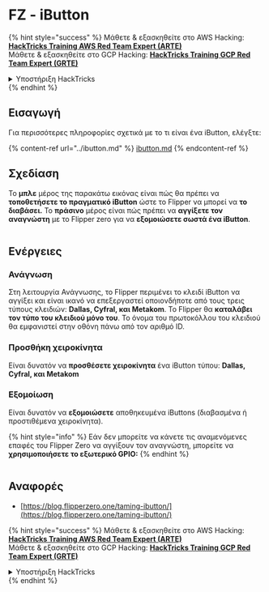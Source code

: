 # FZ - iButton

{% hint style="success" %}
Μάθετε & εξασκηθείτε στο AWS Hacking:<img src="/.gitbook/assets/arte.png" alt="" data-size="line">[**HackTricks Training AWS Red Team Expert (ARTE)**](https://training.hacktricks.xyz/courses/arte)<img src="/.gitbook/assets/arte.png" alt="" data-size="line">\
Μάθετε & εξασκηθείτε στο GCP Hacking: <img src="/.gitbook/assets/grte.png" alt="" data-size="line">[**HackTricks Training GCP Red Team Expert (GRTE)**<img src="/.gitbook/assets/grte.png" alt="" data-size="line">](https://training.hacktricks.xyz/courses/grte)

<details>

<summary>Υποστήριξη HackTricks</summary>

* Ελέγξτε τα [**σχέδια συνδρομής**](https://github.com/sponsors/carlospolop)!
* **Εγγραφείτε στην** 💬 [**ομάδα Discord**](https://discord.gg/hRep4RUj7f) ή στην [**ομάδα telegram**](https://t.me/peass) ή **ακολουθήστε** μας στο **Twitter** 🐦 [**@hacktricks\_live**](https://twitter.com/hacktricks\_live)**.**
* **Μοιραστείτε κόλπα hacking υποβάλλοντας PRs στα** [**HackTricks**](https://github.com/carlospolop/hacktricks) και [**HackTricks Cloud**](https://github.com/carlospolop/hacktricks-cloud) github repos.

</details>
{% endhint %}

## Εισαγωγή

Για περισσότερες πληροφορίες σχετικά με το τι είναι ένα iButton, ελέγξτε:

{% content-ref url="../ibutton.md" %}
[ibutton.md](../ibutton.md)
{% endcontent-ref %}

## Σχεδίαση

Το **μπλε** μέρος της παρακάτω εικόνας είναι πώς θα πρέπει να **τοποθετήσετε το πραγματικό iButton** ώστε το Flipper να μπορεί να **το διαβάσει.** Το **πράσινο** μέρος είναι πώς πρέπει να **αγγίξετε τον αναγνώστη** με το Flipper zero για να **εξομοιώσετε σωστά ένα iButton**.

<figure><img src="../../../.gitbook/assets/image (565).png" alt=""><figcaption></figcaption></figure>

## Ενέργειες

### Ανάγνωση

Στη λειτουργία Ανάγνωσης, το Flipper περιμένει το κλειδί iButton να αγγίξει και είναι ικανό να επεξεργαστεί οποιονδήποτε από τους τρεις τύπους κλειδιών: **Dallas, Cyfral, και Metakom**. Το Flipper θα **καταλάβει τον τύπο του κλειδιού μόνο του**. Το όνομα του πρωτοκόλλου του κλειδιού θα εμφανιστεί στην οθόνη πάνω από τον αριθμό ID.

### Προσθήκη χειροκίνητα

Είναι δυνατόν να **προσθέσετε χειροκίνητα** ένα iButton τύπου: **Dallas, Cyfral, και Metakom**

### **Εξομοίωση**

Είναι δυνατόν να **εξομοιώσετε** αποθηκευμένα iButtons (διαβασμένα ή προστιθέμενα χειροκίνητα).

{% hint style="info" %}
Εάν δεν μπορείτε να κάνετε τις αναμενόμενες επαφές του Flipper Zero να αγγίξουν τον αναγνώστη, μπορείτε να **χρησιμοποιήσετε το εξωτερικό GPIO:**
{% endhint %}

<figure><img src="../../../.gitbook/assets/image (138).png" alt=""><figcaption></figcaption></figure>

## Αναφορές

* [https://blog.flipperzero.one/taming-ibutton/](https://blog.flipperzero.one/taming-ibutton/)

{% hint style="success" %}
Μάθετε & εξασκηθείτε στο AWS Hacking:<img src="/.gitbook/assets/arte.png" alt="" data-size="line">[**HackTricks Training AWS Red Team Expert (ARTE)**](https://training.hacktricks.xyz/courses/arte)<img src="/.gitbook/assets/arte.png" alt="" data-size="line">\
Μάθετε & εξασκηθείτε στο GCP Hacking: <img src="/.gitbook/assets/grte.png" alt="" data-size="line">[**HackTricks Training GCP Red Team Expert (GRTE)**<img src="/.gitbook/assets/grte.png" alt="" data-size="line">](https://training.hacktricks.xyz/courses/grte)

<details>

<summary>Υποστήριξη HackTricks</summary>

* Ελέγξτε τα [**σχέδια συνδρομής**](https://github.com/sponsors/carlospolop)!
* **Εγγραφείτε στην** 💬 [**ομάδα Discord**](https://discord.gg/hRep4RUj7f) ή στην [**ομάδα telegram**](https://t.me/peass) ή **ακολουθήστε** μας στο **Twitter** 🐦 [**@hacktricks\_live**](https://twitter.com/hacktricks\_live)**.**
* **Μοιραστείτε κόλπα hacking υποβάλλοντας PRs στα** [**HackTricks**](https://github.com/carlospolop/hacktricks) και [**HackTricks Cloud**](https://github.com/carlospolop/hacktricks-cloud) github repos.

</details>
{% endhint %}
